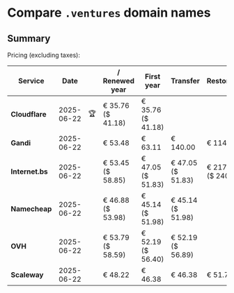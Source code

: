 # Compare `.ventures` domain names

## Summary

Pricing (excluding taxes):

| Service | Date |  | / Renewed year | First year | Transfer | Restoration |
|--|--|--|--|--|--|--|
| **Cloudflare** | 2025-06-22 | 🏆 | € 35.76<br>($ 41.18) | € 35.76<br>($ 41.18) |  |  |
| **Gandi** | 2025-06-22 |  | € 53.48 | € 63.11 | € 140.00 | € 114.51 |
| **Internet.bs** | 2025-06-22 |  | € 53.45<br>($ 58.85) | € 47.05<br>($ 51.83) | € 47.05<br>($ 51.83) | € 217.89<br>($ 240.05) |
| **Namecheap** | 2025-06-22 |  | € 46.88<br>($ 53.98) | € 45.14<br>($ 51.98) | € 45.14<br>($ 51.98) |  |
| **OVH** | 2025-06-22 |  | € 53.79<br>($ 58.59) | € 52.19<br>($ 56.40) | € 52.19<br>($ 56.89) |  |
| **Scaleway** | 2025-06-22 |  | € 48.22 | € 46.38 | € 46.38 | € 51.74 |
